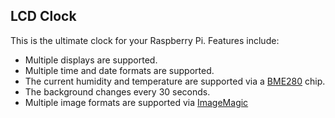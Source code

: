 LCD Clock
---------

This is the ultimate clock for your Raspberry Pi.  Features include:

- Multiple displays are supported.  
- Multiple time and date formats are supported.   
- The current humidity and temperature are supported via a [BME280](https://smile.amazon.com/gp/product/B07KYJNFMD) chip.  
- The background changes every 30 seconds.  
- Multiple image formats are supported via [ImageMagic](https://imagemagick.org/)

